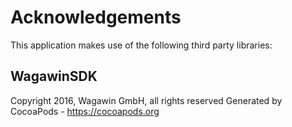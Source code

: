 # Acknowledgements
This application makes use of the following third party libraries:

## WagawinSDK

Copyright 2016, Wagawin GmbH, all rights reserved
Generated by CocoaPods - https://cocoapods.org
